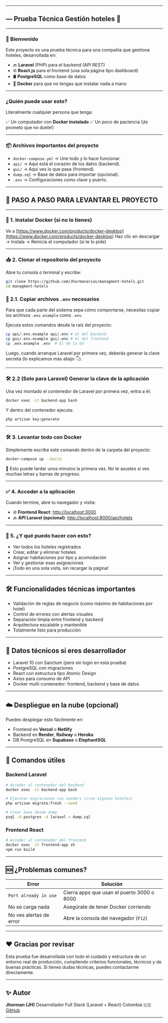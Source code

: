 
---

## — Prueba Técnica Gestión hoteles 🏨

---

### 👋 Bienvenido

Este proyecto es una prueba técnica para una compañia que gestiona hoteles, desarrollada en:

* 🔙 **Laravel** (PHP) para el backend (API REST)
* 🌐 **React.js** para el frontend (una sola página tipo dashboard)
* 🛢️ **PostgreSQL** como base de datos
* 🐳 **Docker** para que no tengas que instalar nada a mano

---

### ¿Quién puede usar esto?

Literalmente cualquier persona que tenga:

✅ Un computador con **Docker instalado**
✅ Un poco de paciencia (¡te prometo que no duele!)

---

### 📦 Archivos importantes del proyecto

* `docker-compose.yml` → Une todo y lo hace funcionar.
* `api/` → Aquí está el corazón de los datos (backend).
* `gui/` → Aquí ves lo que pasa (frontend).
* `dump.sql` → Base de datos para importar (opcional).
* `.env` → Configuraciones como clave y puerto.

---

## 🚀 PASO A PASO PARA LEVANTAR EL PROYECTO

---

### 🐳 1. Instalar Docker (si no lo tienes)

Ve a [https://www.docker.com/products/docker-desktop](https://www.docker.com/products/docker-desktop)
Haz clic en descargar → Instala → Reinicia el computador (si te lo pide)

---

### 📥 2. Clonar el repositorio del proyecto

Abre tu consola o terminal y escribe:

```bash
git clone https://github.com/Jhormanarias/managment-hotels.git
cd managment-hotels
```

### 📁 2.1. Copiar archivos `.env` necesarios

Para que cada parte del sistema sepa cómo comportarse, necesitas copiar los archivos `.env.example` como `.env`.

Ejecuta estos comandos desde la raíz del proyecto:

```bash
cp api/.env.example api/.env # el del backend
cp gui/.env.example gui/.env # el del frontend
cp .env.example .env  # El de la bd
```

Luego, cuando arranque Laravel por primera vez, deberás generar la clave secreta (lo explicamos más abajo 👇).

---

### 🛠️ 2.2 (Solo para Laravel) Generar la clave de la aplicación

Una vez montado el contenedor de Laravel por primera vez, entra a él:

```bash
docker exec -it backend-app bash
```

Y dentro del contenedor ejecuta:

```bash
php artisan key:generate
```

---

### 🛠️ 3. Levantar todo con Docker

Simplemente escribe este comando dentro de la carpeta del proyecto:

```bash
docker-compose up --build
```

🔁 Esto puede tardar unos minutos la primera vez. No te asustes si ves muchas letras y barras de progreso.

---

### ✅ 4. Acceder a la aplicación

Cuando termine, abre tu navegador y visita:

* 🌐 **Frontend React**: [http://localhost:3000](http://localhost:3000)
* 🔙 **API Laravel (opcional)**: [http://localhost:8000/api/hotels](http://localhost:8000/api/hotels)

---

### 🧠 5. ¿Y qué puedo hacer con esto?

* Ver todos los hoteles registrados
* Crear, editar y eliminar hoteles
* Asignar habitaciones por tipo y acomodación
* Ver y gestionar esas asignaciones
* ¡Todo en una sola vista, sin recargar la página!

---

## 🛠️ Funcionalidades técnicas importantes

* Validación de reglas de negocio (como máximo de habitaciones por hotel)
* Control de errores con alertas visuales
* Separación limpia entre frontend y backend
* Arquitectura escalable y mantenible
* Totalmente listo para producción

---

## 🧪 Datos técnicos si eres desarrollador

* Laravel 10 con Sanctum (pero sin login en esta prueba)
* PostgreSQL con migraciones
* React con estructura tipo Atomic Design
* Axios para consumo de API
* Docker multi-contenedor: frontend, backend y base de datos

---

## ☁️ Despliegue en la nube (opcional)

Puedes desplegar esto fácilmente en:

* Frontend en **Vercel** o **Netlify**
* Backend en **Render**, **Railway** o **Heroku**
* DB PostgreSQL en **Supabase** o **ElephantSQL**

---

## 🧰 Comandos útiles

### Backend Laravel

```bash
# Acceder al contenedor del backend
docker exec -it backend-app bash

# Ejecutar migraciones con seeders (crea algunos hoteles)
php artisan migrate:fresh --seed

# Crear base desde dump
psql -U postgres -d laravel < dump.sql
```

### Frontend React

```bash
# Acceder al contenedor del frontend
docker exec -it frontend-app sh
npm run build
```

---

## 🆘 ¿Problemas comunes?

| Error                   | Solución                                   |
| ----------------------- | ------------------------------------------ |
| `Port already in use`   | Cierra apps que usan el puerto 3000 o 8000 |
| No se carga nada        | Asegúrate de tener Docker corriendo        |
| No ves alertas de error | Abre la consola del navegador (`F12`)      |

---

## ❤️ Gracias por revisar

Esta prueba fue desarrollada con todo el cuidado y estructura de un entorno real de producción, cumpliendo criterios funcionales, técnicos y de buenas prácticas.
Si tienes dudas técnicas, puedes contactarme directamente.

---

## ✨ Autor

**Jhorman (JH)**
Desarrollador Full Stack (Laravel + React)
Colombia 🇨🇴
[GitHub](https://github.com/Jhormanarias)

---
